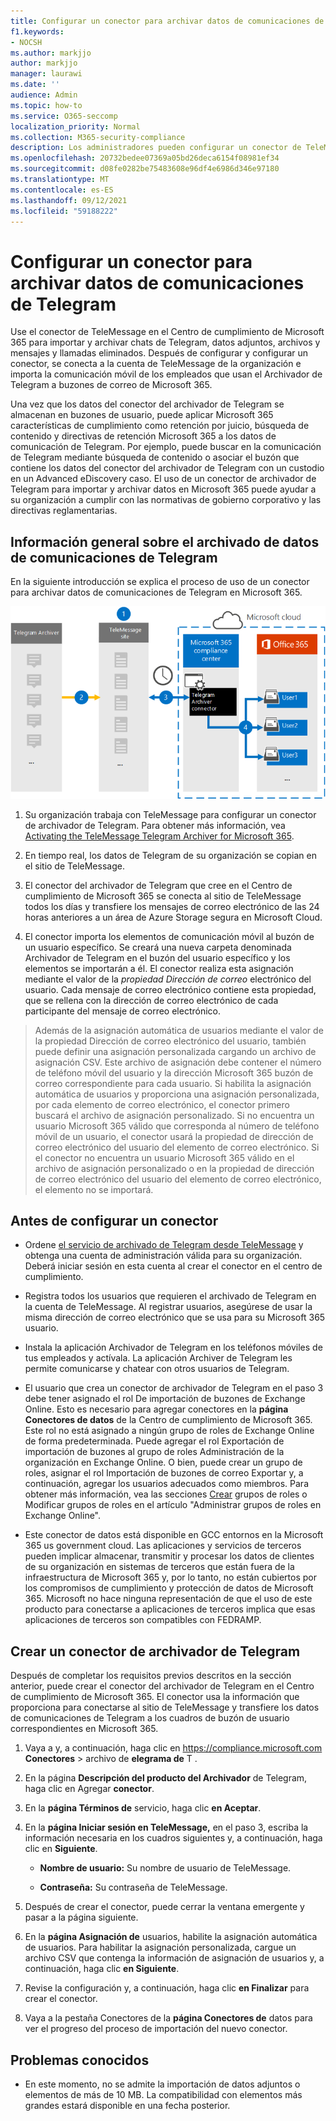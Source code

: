 ```yaml
---
title: Configurar un conector para archivar datos de comunicaciones de Telegram en Microsoft 365
f1.keywords:
- NOCSH
ms.author: markjjo
author: markjjo
manager: laurawi
ms.date: ''
audience: Admin
ms.topic: how-to
ms.service: O365-seccomp
localization_priority: Normal
ms.collection: M365-security-compliance
description: Los administradores pueden configurar un conector de TeleMessage para importar y archivar datos de comunicaciones de Telegram en Microsoft 365. Esto le permite archivar datos de orígenes de datos de terceros en Microsoft 365 para que pueda usar características de cumplimiento como retención legal, búsqueda de contenido y directivas de retención para administrar los datos de terceros de su organización.
ms.openlocfilehash: 20732bedee07369a05bd26deca6154f08981ef34
ms.sourcegitcommit: d08fe0282be75483608e96df4e6986d346e97180
ms.translationtype: MT
ms.contentlocale: es-ES
ms.lasthandoff: 09/12/2021
ms.locfileid: "59188222"
---
```

# <a name="set-up-a-connector-to-archive-telegram-communications-data"></a>Configurar un conector para archivar datos de comunicaciones de Telegram

Use el conector de TeleMessage en el Centro de cumplimiento de Microsoft 365 para importar y archivar chats de Telegram, datos adjuntos, archivos y mensajes y llamadas eliminados. Después de configurar y configurar un conector, se conecta a la cuenta de TeleMessage de la organización e importa la comunicación móvil de los empleados que usan el Archivador de Telegram a buzones de correo de Microsoft 365.

Una vez que los datos del conector del archivador de Telegram se almacenan en buzones de usuario, puede aplicar Microsoft 365 características de cumplimiento como retención por juicio, búsqueda de contenido y directivas de retención Microsoft 365 a los datos de comunicación de Telegram. Por ejemplo, puede buscar en la comunicación de Telegram mediante búsqueda de contenido o asociar el buzón que contiene los datos del conector del archivador de Telegram con un custodio en un Advanced eDiscovery caso. El uso de un conector de archivador de Telegram para importar y archivar datos en Microsoft 365 puede ayudar a su organización a cumplir con las normativas de gobierno corporativo y las directivas reglamentarias.

## <a name="overview-of-archiving-telegram-communications-data"></a>Información general sobre el archivado de datos de comunicaciones de Telegram

En la siguiente introducción se explica el proceso de uso de un conector para archivar datos de comunicaciones de Telegram en Microsoft 365.

![Flujo de trabajo de archivado de comunicaciones de Telegram.](../media/TelegramConnectorWorkflow.png)

1. Su organización trabaja con TeleMessage para configurar un conector de archivador de Telegram. Para obtener más información, vea [Activating the TeleMessage Telegram Archiver for Microsoft 365](https://www.telemessage.com/microsoft-365-activation-for-telegram-archiver/).

2. En tiempo real, los datos de Telegram de su organización se copian en el sitio de TeleMessage.

3. El conector del archivador de Telegram que cree en el Centro de cumplimiento de Microsoft 365 se conecta al sitio de TeleMessage todos los días y transfiere los mensajes de correo electrónico de las 24 horas anteriores a un área de Azure Storage segura en Microsoft Cloud.

4. El conector importa los elementos de comunicación móvil al buzón de un usuario específico. Se creará una nueva carpeta denominada Archivador de Telegram en el buzón del usuario específico y los elementos se importarán a él. El conector realiza esta asignación mediante el valor de la *propiedad Dirección de correo* electrónico del usuario. Cada mensaje de correo electrónico contiene esta propiedad, que se rellena con la dirección de correo electrónico de cada participante del mensaje de correo electrónico.

> Además de la asignación automática  de usuarios mediante el valor de la propiedad Dirección de correo electrónico del usuario, también puede definir una asignación personalizada cargando un archivo de asignación CSV. Este archivo de asignación debe contener el número de teléfono móvil del usuario y la dirección Microsoft 365 buzón de correo correspondiente para cada usuario. Si habilita la asignación automática de usuarios y proporciona una asignación personalizada, por cada elemento de correo electrónico, el conector primero buscará el archivo de asignación personalizado. Si no encuentra un usuario Microsoft 365 válido que corresponda al número de teléfono móvil de un usuario, el conector usará la propiedad de dirección de correo electrónico del usuario del elemento de correo electrónico. Si el conector no encuentra un usuario Microsoft 365 válido en el  archivo de asignación personalizado o en la propiedad de dirección de correo electrónico del usuario del elemento de correo electrónico, el elemento no se importará.

## <a name="before-you-set-up-a-connector"></a>Antes de configurar un conector

- Ordene [el servicio de archivado de Telegram desde TeleMessage](https://www.telemessage.com/mobile-archiver/order-mobile-archiver-for-o365/) y obtenga una cuenta de administración válida para su organización. Deberá iniciar sesión en esta cuenta al crear el conector en el centro de cumplimiento.

- Registra todos los usuarios que requieren el archivado de Telegram en la cuenta de TeleMessage. Al registrar usuarios, asegúrese de usar la misma dirección de correo electrónico que se usa para su Microsoft 365 usuario.

- Instala la aplicación Archivador de Telegram en los teléfonos móviles de tus empleados y actívala. La aplicación Archiver de Telegram les permite comunicarse y chatear con otros usuarios de Telegram.

- El usuario que crea un conector de archivador de Telegram en el paso 3 debe tener asignado el rol De importación de buzones de Exchange Online. Esto es necesario para agregar conectores en la **página Conectores de datos** de la Centro de cumplimiento de Microsoft 365. Este rol no está asignado a ningún grupo de roles de Exchange Online de forma predeterminada. Puede agregar el rol Exportación de importación de buzones al grupo de roles Administración de la organización en Exchange Online. O bien, puede crear un grupo de roles, asignar el rol Importación de buzones de correo Exportar y, a continuación, agregar los usuarios adecuados como miembros. Para obtener más información, vea [](/Exchange/permissions-exo/role-groups#modify-role-groups) las secciones [Crear](/Exchange/permissions-exo/role-groups#create-role-groups) grupos de roles o Modificar grupos de roles en el artículo "Administrar grupos de roles en Exchange Online".

- Este conector de datos está disponible en GCC entornos en la Microsoft 365 us government cloud. Las aplicaciones y servicios de terceros pueden implicar almacenar, transmitir y procesar los datos de clientes de su organización en sistemas de terceros que están fuera de la infraestructura de Microsoft 365 y, por lo tanto, no están cubiertos por los compromisos de cumplimiento y protección de datos de Microsoft 365. Microsoft no hace ninguna representación de que el uso de este producto para conectarse a aplicaciones de terceros implica que esas aplicaciones de terceros son compatibles con FEDRAMP.

## <a name="create-a-telegram-archiver-connector"></a>Crear un conector de archivador de Telegram

Después de completar los requisitos previos descritos en la sección anterior, puede crear el conector del archivador de Telegram en el Centro de cumplimiento de Microsoft 365. El conector usa la información que proporciona para conectarse al sitio de TeleMessage y transfiere los datos de comunicaciones de Telegram a los cuadros de buzón de usuario correspondientes en Microsoft 365.

1. Vaya a y, a continuación, haga clic en <https://compliance.microsoft.com> **Conectores** > archivo de **elegrama de** T .

2. En la página **Descripción del producto del Archivador** de Telegram, haga clic en Agregar **conector**.

3. En la **página Términos de** servicio, haga clic **en Aceptar**.

4. En la **página Iniciar sesión en TeleMessage,** en el paso 3, escriba la información necesaria en los cuadros siguientes y, a continuación, haga clic en **Siguiente**.

    - **Nombre de usuario:** Su nombre de usuario de TeleMessage.

    - **Contraseña:** Su contraseña de TeleMessage.

5. Después de crear el conector, puede cerrar la ventana emergente y pasar a la página siguiente.

6. En la **página Asignación de** usuarios, habilite la asignación automática de usuarios. Para habilitar la asignación personalizada, cargue un archivo CSV que contenga la información de asignación de usuarios y, a continuación, haga clic **en Siguiente**.

7. Revise la configuración y, a continuación, haga clic **en Finalizar** para crear el conector.

8. Vaya a la pestaña Conectores de la **página Conectores de** datos para ver el progreso del proceso de importación del nuevo conector.

## <a name="known-issues"></a>Problemas conocidos

- En este momento, no se admite la importación de datos adjuntos o elementos de más de 10 MB. La compatibilidad con elementos más grandes estará disponible en una fecha posterior.
